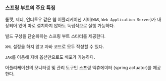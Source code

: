 ### 스프링 부트의 주요 특징

톰캣, 제티, 언더토우 같은 웹 어플리케이션 서버(`WAS`, `Web Application Server`)가 내장되어 있어 따로 설치하지 않아도 독립적으로 실행 가능하다.

빌드 구성을 단순화하는 스프링 부트 스타터를 제공한다.

`XML` 설정을 하지 않고 자바 코드로 모두 작성할 수 있다.

`JAR`를 이용해 자바 옵션만으로도 배포가 가능하다.

어플리케이션의 모니터링 및 관리 도구인 스프링 엑츄에이터 (spring actuator)를 제공한다.